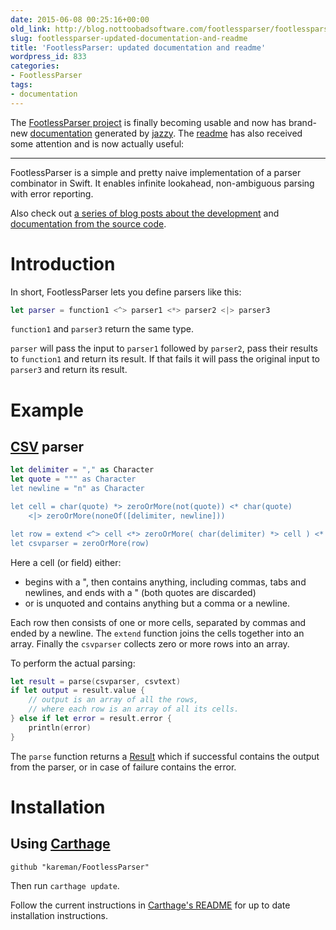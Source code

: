 ```yaml
---
date: 2015-06-08 00:25:16+00:00
old_link: http://blog.nottoobadsoftware.com/footlessparser/footlessparser-updated-documentation-and-readme/
slug: footlessparser-updated-documentation-and-readme
title: 'FootlessParser: updated documentation and readme'
wordpress_id: 833
categories:
- FootlessParser
tags:
- documentation
---
```


The [FootlessParser project](/blog/footlessparser/) is finally becoming usable and now has brand-new [documentation](http://kareman.github.io/FootlessParser/) generated by [jazzy](https://github.com/realm/jazzy). The [readme](https://github.com/kareman/FootlessParser) has also received some attention and is now actually useful:

* * *

FootlessParser is a simple and pretty naive implementation of a parser combinator in Swift. It enables infinite lookahead, non-ambiguous parsing with error reporting.

Also check out [a series of blog posts about the development](/blog/footlessparser/) and [documentation from the source code](http://kareman.github.io/FootlessParser/).

<!-- more -->

# Introduction

In short, FootlessParser lets you define parsers like this:
   
```swift
let parser = function1 <^> parser1 <*> parser2 <|> parser3
 ```

`function1` and `parser3` return the same type.

`parser` will pass the input to `parser1` followed by `parser2`, pass their results to `function1` and return its result. If that fails it will pass the original input to `parser3` and return its result.

# Example

## [CSV](http://www.computerhope.com/jargon/c/csv.htm) parser


    
```swift
let delimiter = "," as Character
let quote = """ as Character
let newline = "n" as Character

let cell = char(quote) *> zeroOrMore(not(quote)) <* char(quote)
    <|> zeroOrMore(noneOf([delimiter, newline]))

let row = extend <^> cell <*> zeroOrMore( char(delimiter) *> cell ) <* char(newline)
let csvparser = zeroOrMore(row)
```

Here a cell (or field) either:

* begins with a ", then contains anything, including commas, tabs and newlines, and ends with a " (both quotes are discarded) 
* or is unquoted and contains anything but a comma or a newline.

Each row then consists of one or more cells, separated by commas and ended by a newline. The `extend` function joins the cells together into an array. 
Finally the `csvparser` collects zero or more rows into an array.

To perform the actual parsing:
    
```swift
let result = parse(csvparser, csvtext)
if let output = result.value {
    // output is an array of all the rows, 
    // where each row is an array of all its cells.
} else if let error = result.error {
    println(error)
}
```

The `parse` function returns a [Result](https://github.com/antitypical/Result) which if successful contains the output from the parser, or in case of failure contains the error.

# Installation

## Using [Carthage](https://github.com/Carthage/Carthage)

 ```
 github "kareman/FootlessParser"
 ```

Then run `carthage update`.

Follow the current instructions in [Carthage's README](https://github.com/Carthage/Carthage#adding-frameworks-to-an-application) for up to date installation instructions.
